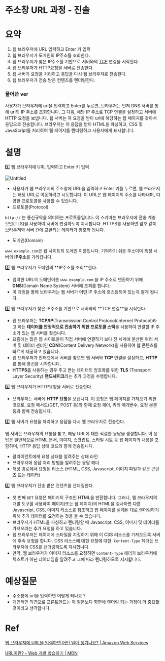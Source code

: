 # 주소창 URL 과정 - 진솔

# 요약

1. 웹 브라우저에 URL 입력하고 Enter 키 입력
2. 웹 브라우저가 도메인의 IP주소를 조회한다.
3. 웹 브라우저가 찾은 IP주소를 기반으로 서버와의 [TCP](https://www.notion.so/TCP-UDP-a181fcc38a194819a8ba387714c8d060?pvs=21) 연결을 시작한다.
4. 웹 브라우저가 HTTP요청을 서버로 전송한다.
5. 웹 서버가 요청을 처리하고 응답을 다시 웹 브라우저로 전송한다.
6. 웹 브라우저가 전송 받은 컨텐츠를 렌더링한다.

### 풀어쓴 ver

사용자가 브라우저에 url을 입력하고 Enter를 누르면, 브라우저는 먼저 DNS 서버를 통해 url의 IP 주소를 조회합니다. 그 다음, 해당 IP 주소로 TCP 연결을 설정하고 서버에 HTTP 요청을 보냅니다. 웹 서버는 이 요청을 받아 url에 해당하는 웹 페이지를 찾아서 응답으로 전송합니다. 브라우저는 이 응답을 받아 HTML을 파싱하고, CSS 및 JavaScript를 처리하여 웹 페이지를 렌더링하고 사용자에게 표시합니다.

# 설명

<aside>
1️⃣ 웹 브라우저에 URL 입력하고 Enter 키 입력

</aside>

![Untitled](https://prod-files-secure.s3.us-west-2.amazonaws.com/49ba5954-2cfc-48fc-8ccc-1702dd703bf5/2cc43522-c7a4-4569-a323-4ed8dcd67d65/Untitled.png)

- 사용자가 웹 브라우저의 주소창에 URL을 입력하고 Enter 키를 누르면, 웹 브라우저는 해당 URL로 이동하려고 시도합니다. 이 URL은 웹 페이지의 주소를 나타내며, 다양한 프로토콜을 사용할 수 있습니다.
- 프로토콜(Protocol)

`http://` 는 통신규약을 의미하는 프로토콜입니다. 
이 스키마는 브라우저에 전송 계층 보안(TLS)을 사용하여 서버에 연결하도록 지시합니다.
HTTPS를 사용하면 암호 같이 브라우저와 서버 간에 교환되는 데이터가 암호화 됩니다.

- 도메인(Domain)

`www.example.com`은 웹 사이트의 도메인 이름입니다. 
기억하기 쉬운 주소이며 특정 서버의 **IP주소**를 가리킵니다.

<aside>
2️⃣ 웹 브라우저가 도메인의 **IP주소를 조회**한다.

</aside>

- 입력한 URL의 도메인이름 `www.example.com` 을 IP 주소로 변환하기 위해 **DNS**(Domain Name System) 서버에 조회를 합니다.
- 이 과정을 통해 브라우저는 웹 서버가 어떤 IP 주소에 호스팅되어 있는지 알게 됩니다.

<aside>
3️⃣ 웹 브라우저가 찾은 IP주소를 기반으로 서버와의 **TCP 연결**을 시작한다.

</aside>

- 웹 브라우저는 **TCP/IP**(Transmission Control Protocol/Internet Protocol)라고 하는 **데이터를 안정적으로 전송하기 위한 프로토콜 스택**을 사용하여 연결할 IP 주소가 있는 웹 서버를 찾습니다.
- 요즘에는 많은 웹 사이트들이 직접 서버에 연결하기 보다 전 세계에 분산된 여러 서버 및 데이터 센터인 **CDN**(Content Delivery Network)을 사용하여 웹 콘텐츠를 빠르게 제공하고 있습니다.
- 웹 브라우저가 인터넷에서 서버를 찾으면 웹 서버와 **TCP** 연결을 설정하고, **HTTP**를 통해 통신을 시작합니다.
- **HTTPS**를 사용하는 경우 주고 받는 데이터의 암호화를 위한 **TLS** (Transport Layer Security) **핸드셰이크**라는 추가 과정을 수행합니다.

<aside>
4️⃣ 웹 브라우저가 HTTP요청을 서버로 전송한다.

</aside>

- 브라우저는 서버에 **HTTP 요청**을 보냅니다. 이 요청은 웹 페이지를 가져오기 위한 것으로, 요청 메서드(GET, POST 등)와 함께 요청 헤더, 쿼리 매개변수, 요청 본문 등과 함께 전송됩니다.

<aside>
5️⃣ 웹 서버가 요청을 처리하고 응답을 다시 웹 브라우저로 전송한다.

</aside>

웹 서버는 브라우저의 요청을 받고, 해당 URL에 대한 적절한 응답을 생성합니다. 이 응답은 일반적으로 HTML 문서, 이미지, 스크립트, 스타일 시트 등 웹 페이지의 내용을 포함하며, HTTP 응답 상태 코드와 함께 전송됩니다.

- 클라이언트에게 요청 상태를 알려주는 상태 라인
- 브라우저에 응답 처리 방법을 알려주는 응답 헤더
- 해당 경로에서 요청된 리소스 (HTML, CSS, Javascript, 이미지 파일과 같은 콘텐츠 또는 데이터)

<aside>
6️⃣ 웹 브라우저가 전송 받은 컨텐츠를 렌더링한다.

</aside>

- 첫 번째 `GET` 요청은 페이지의 구조인 HTML을 반환합니다. 그러나, 웹 브라우저의 개발 도구를 사용하여 페이지(또는 웹 페이지)의 HTML을 검사하면 다른 Javascript, CSS, 이미지 리소스를 참조하고 웹 페이지를 설계된 대로 렌더링하기 위해 추가 데이터를 요청하는 것을 볼 수 있습니다.
- 브라우저가 HTML을 파싱하고 렌더링할 때 Javascript, CSS, 이미지 및 데이터를 가져오라는 추가 요청을 하고 있습니다.
- 웹 브라우저는 페이지에 스타일을 지정하기 위해 이 CSS 리소스를 가져오도록 서버에 후속 요청을 합니다. CSS 리소스에 대한 요청에 대한  `Content-Type` 헤더는 브라우저에 CSS를 렌더링하도록 지시합니다
- 만약, 웹 브라우저가 이미지 리소스를 요청하면 `Content-Type` 헤더가 브라우저에 텍스트가 아닌 데이터임을 알려주고 그에 따라 렌더링하도록 지시합니다.

# 예상질문

- 주소창에 url을 입력하면 어떻게 되나요 ?
- 개인적인 의견으로 프론트엔드는 이 질문보다 화면에 랜더링 되는 과정이 더 중요할것이라고 생각합니다.

# Ref
[웹 브라우저에 URL을 입력하면 어떤 일이 생기나요? | Amazon Web Services](https://aws.amazon.com/ko/blogs/korea/what-happens-when-you-type-a-url-into-your-browser/)

[URL이란? - Web 개발 학습하기 | MDN](https://developer.mozilla.org/ko/docs/Learn/Common_questions/Web_mechanics/What_is_a_URL)